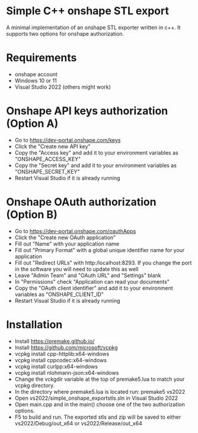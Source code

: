 
# Simple C++ onshape STL export

A minimal implementation of an onshape STL exporter written in c++. It supports two options for onshape authorization.

# Requirements
* onshape account
* Windows 10 or 11
* Visual Studio 2022 (others might work)

# Onshape API keys authorization (Option A)
* Go to https://dev-portal.onshape.com/keys
* Click the "Create new API key"
* Copy the "Access key" and add it to your environment variables as "ONSHAPE_ACCESS_KEY"
* Copy the "Secret key" and add it to your environment variables as "ONSHAPE_SECRET_KEY"
* Restart Visual Studio if it is already running

# Onshape OAuth authorization (Option B)
* Go to https://dev-portal.onshape.com/oauthApps
* Click the "Create new OAuth application"
* Fill out "Name" with your application name
* Fill out "Primary Format" with a global unique identifier name for your application
* Fill out "Redirect URLs" with http:/localhost:8293. If you change the port in the software you will need to update this as well
* Leave "Admin Team" and "OAuth URL" and "Settings" blank
* In "Permissions" check "Application can read your documents"
* Copy the "OAuth client identifier" and add it to your environment variables as "ONSHAPE_CLIENT_ID"
* Restart Visual Studio if it is already running

# Installation
* Install https://premake.github.io/
* Install https://github.com/microsoft/vcpkg
* vcpkg install cpp-httplib:x64-windows
* vcpkg install cppcodec:x64-windows
* vcpkg install curlpp:x64-windows
* vcpkg install nlohmann-json:x64-windows
* Change the vckgdir variable at the top of premake5.lua to match your vcpkg directory.
* In the directory where premake5.lua is located run: premake5 vs2022
* Open vs2022/simple_onshape_exportstls.sln in Visual Studio 2022
* Open main.cpp and in the main() choose one of the two authorization options.
* F5 to build and run. The exported stls and zip will be saved to either vs2022/Debug/out_x64 or vs2022/Release/out_x64

